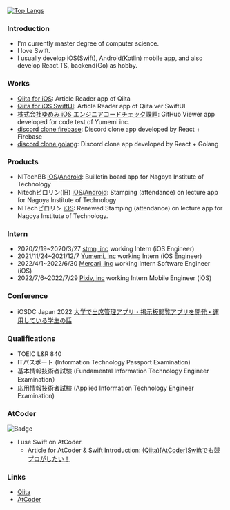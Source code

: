 [![Top Langs](https://github-readme-stats.vercel.app/api/top-langs/?username=kntkymt&layout=compact)](https://github.com/anuraghazra/github-readme-stats)

### Introduction
- I'm currently master degree of computer science.
- I love Swift.
- I usually develop iOS(Swift), Android(Kotlin) mobile app, and also develop React.TS, backend(Go) as hobby.

### Works
- [Qiita for iOS](https://github.com/kntkymt/Qiita_for_iOS): Article Reader app of Qiita
- [Qiita for iOS SwiftUI](https://github.com/kntkymt/Qiita_for_iOS_SwiftUI): Article Reader app of Qiita ver SwiftUI
- [株式会社ゆめみ iOS エンジニアコードチェック課題](https://github.com/kntkymt/yumemi-ios-engineer-codecheck): GitHub Viewer app developed for code test of Yumemi inc.
- [discord clone firebase](https://github.com/kntkymt/discord_clone_firebase): Discord clone app developed by React + Firebase
- [discord clone golang](https://github.com/kntkymt/discord_clone_golang): Discord clone app developed by React + Golang
    
### Products
- NITechBB [iOS](https://apps.apple.com/us/app/id1525858812)/[Android](https://play.google.com/store/apps/details?id=com.c0de_mattari.nitechbb): Builletin board app for Nagoya Institute of Technology
- Nitechピロリン(旧) [iOS](https://apps.apple.com/us/app/id1449703640)/[Android](https://play.google.com/store/apps/details?id=jp.ac.nitech.pyrroline): Stamping (attendance) on lecture app for Nagoya Institute of Technology
- NITechピロリン [iOS](https://apps.apple.com/us/app/id1584907746): Renewed Stamping (attendance) on lecture app for Nagoya Institute of Technology.

### Intern
- 2020/2/19~2020/3/27 [stmn, inc](https://stmn.co.jp/) working Intern (iOS Engineer)
- 2021/11/24~2021/12/7 [Yumemi, inc](https://www.yumemi.co.jp/) working Intern (iOS Engineer)
- 2022/4/1~2022/6/30 [Mercari, inc](https://about.mercari.com/) working Intern Software Engineer (iOS)
- 2022/7/6~2022/7/29 [Pixiv, inc](https://www.pixiv.co.jp/) working Intern Mobile Engineer (iOS)

### Conference
- iOSDC Japan 2022 [大学で出席管理アプリ・掲示板閲覧アプリを開発・運用している学生の話](https://fortee.jp/iosdc-japan-2022/proposal/f4ca136c-710e-4373-8b4c-1a4265ff5ed7)

### Qualifications
- TOEIC L&R 840
- ITパスポート (Information Technology Passport Examination)
- 基本情報技術者試験 (Fundamental Information Technology Engineer Examination）
- 応用情報技術者試験 (Applied Information Technology Engineer Examination)
    
### AtCoder

![Badge](https://cp-logo.vercel.app/atcoder/kntkymt)

- I use Swift on AtCoder.
    - Article for AtCoder & Swift Introduction: [(Qiita)[AtCoder]Swiftでも競プロがしたい！](https://qiita.com/kntkymt/items/4f02c6b90462f354de6d)

### Links
- [Qiita](https://qiita.com/kntkymt)
- [AtCoder](https://atcoder.jp/users/kntkymt)

